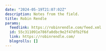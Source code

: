```yaml
---
date: "2024-05-19T21:07:02Z"
description: Notes from the field.
title: Robin Rendle
params:
  feedlink: https://robinrendle.com/feed.xml
  id: 55c311091e786fa0dbc9e2f47dfb2f6d
  link: https://robinrendle.com/
  blogrolls: []
---
```

